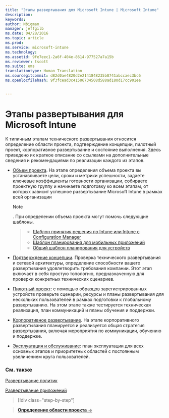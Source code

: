 ```yaml
---
title: "Этапы развертывания для Microsoft Intune | Microsoft Intune"
description: 
keywords: 
author: Nbigman
manager: jeffgilb
ms.date: 04/28/2016
ms.topic: article
ms.prod: 
ms.service: microsoft-intune
ms.technology: 
ms.assetid: 9fe7eec1-2a6f-404e-8614-977527a7a15b
ms.reviewer: tscott
ms.suite: ems
translationtype: Human Translation
ms.sourcegitcommit: d82d0ae4820d2e2141848235b8741abccaec3bc6
ms.openlocfilehash: 9f3fcead3c41506734508d588ad180d17cc901ee


---
```



# Этапы развертывания для Microsoft Intune
К типичным этапам технического развертывания относится определение области проекта, подтверждение концепции, пилотный проект, корпоративное развертывание и состояние выполнения. Здесь приведено их краткое описание со ссылками на дополнительные сведения и рекомендациями по реализации каждого из этапов.

-   [Объем проекта](project-scope.md). На этапе определения объема проекта вы устанавливаете цели, сроки и метрики успешности, задаете ключевые коэффициенты готовности организации, собираете проектную группу и начинаете подготовку ко всем этапам, от которых зависит успешное развертывание Microsoft Intune в рамках всей организации
     > [!NOTE]           
       . При определении объема проекта могут помочь следующие шаблоны.
        
    >- [Шаблон принятия решения по Intune или Intune с Configuration Manager](https://gallery.technet.microsoft.com/Intune-or-Intune-with-900e8a78)
    >- [Шаблон планирования для мобильных приложений](https://gallery.technet.microsoft.com/Mobile-app-planning-18689d59)
    >- [Общий шаблон планирования для устройств](https://gallery.technet.microsoft.com/General-device-management-334c3792)
    

-   [Подтверждение концепции](proof-of-concept.md). Проверка технического развертывания и сетевой архитектуры, определение способности вашего развертывания удовлетворить требования компании. Этот этап включает в себя простую топологию, предназначенную для проверки конкретных технических сценариев.  

-   [Пилотный проект](pilot.md): с помощью образцов зарегистрированных устройств проверьте сценарии, ресурсы и планы развертывания для нескольких пользователей в рамках подготовки к глобальному развертыванию.  На этом этапе также тестируется техническая реализация, план коммуникаций и планы обучения и поддержки.
-   [Корпоративное развертывание](enterprise-rollout.md). На этапе корпоративного развертывания планируется и реализуется общая стратегия развертывания, включая мероприятия по коммуникации, обучению и поддержке.

-   [Эксплуатация и обслуживание](operations-and-maintenance.md): план эксплуатации для всех основных этапов и приоритетных областей с постоянным увеличением круга пользователей.

### См. также

[Развертывание политик](policy-rollout.md)

[Развертывание приложений](application-rollout.md)


<!--
These should be linked to topics in the plan & design section once it is back in the TOC
## Rolling out policies and apps
These topics will help you plan for the rollout of new policies and apps:
-   **[Roll out policies](policy-rollout.md)**

-   **[Roll out apps](application-rollout.md)**
-->


>[!div class="step-by-step"]

>[**Определение области проекта** &rarr;](project-scope.md)  



<!--HONumber=Jun16_HO4-->


